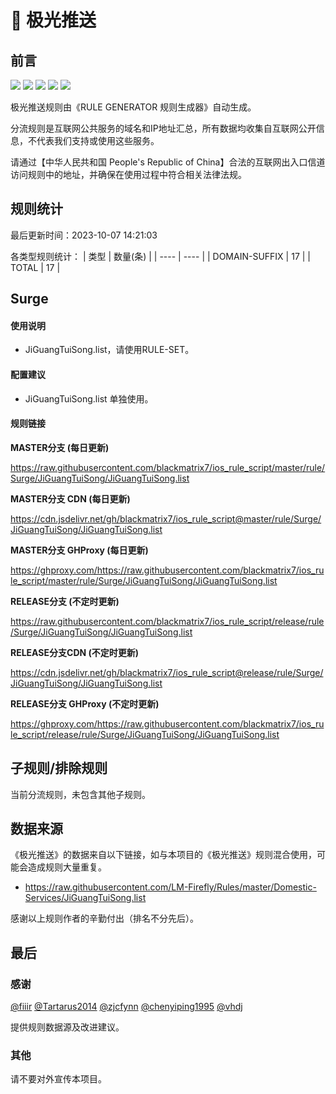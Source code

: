 # 🧸 极光推送

## 前言

![](https://shields.io/badge/-移除重复规则-ff69b4) ![](https://shields.io/badge/-DOMAIN与DOMAIN--SUFFIX合并-green) ![](https://shields.io/badge/-DOMAIN--SUFFIX间合并-critical) ![](https://shields.io/badge/-DOMAIN--SUFFIX与DOMAIN--KEYWORD合并-blue) ![](https://shields.io/badge/-IP--CIDR(6)合并-blueviolet) 

极光推送规则由《RULE GENERATOR 规则生成器》自动生成。

分流规则是互联网公共服务的域名和IP地址汇总，所有数据均收集自互联网公开信息，不代表我们支持或使用这些服务。

请通过【中华人民共和国 People's Republic of China】合法的互联网出入口信道访问规则中的地址，并确保在使用过程中符合相关法律法规。

## 规则统计

最后更新时间：2023-10-07 14:21:03

各类型规则统计：
| 类型 | 数量(条)  | 
| ---- | ----  |
| DOMAIN-SUFFIX | 17  | 
| TOTAL | 17  | 


## Surge 

#### 使用说明
- JiGuangTuiSong.list，请使用RULE-SET。

#### 配置建议
- JiGuangTuiSong.list 单独使用。

#### 规则链接
**MASTER分支 (每日更新)**

https://raw.githubusercontent.com/blackmatrix7/ios_rule_script/master/rule/Surge/JiGuangTuiSong/JiGuangTuiSong.list

**MASTER分支 CDN (每日更新)**

https://cdn.jsdelivr.net/gh/blackmatrix7/ios_rule_script@master/rule/Surge/JiGuangTuiSong/JiGuangTuiSong.list

**MASTER分支 GHProxy (每日更新)**

https://ghproxy.com/https://raw.githubusercontent.com/blackmatrix7/ios_rule_script/master/rule/Surge/JiGuangTuiSong/JiGuangTuiSong.list

**RELEASE分支 (不定时更新)**

https://raw.githubusercontent.com/blackmatrix7/ios_rule_script/release/rule/Surge/JiGuangTuiSong/JiGuangTuiSong.list

**RELEASE分支CDN (不定时更新)**

https://cdn.jsdelivr.net/gh/blackmatrix7/ios_rule_script@release/rule/Surge/JiGuangTuiSong/JiGuangTuiSong.list

**RELEASE分支 GHProxy (不定时更新)**

https://ghproxy.com/https://raw.githubusercontent.com/blackmatrix7/ios_rule_script/release/rule/Surge/JiGuangTuiSong/JiGuangTuiSong.list

## 子规则/排除规则


当前分流规则，未包含其他子规则。

## 数据来源

《极光推送》的数据来自以下链接，如与本项目的《极光推送》规则混合使用，可能会造成规则大量重复。

- https://raw.githubusercontent.com/LM-Firefly/Rules/master/Domestic-Services/JiGuangTuiSong.list


感谢以上规则作者的辛勤付出（排名不分先后）。

## 最后

### 感谢

[@fiiir](https://github.com/fiiir) [@Tartarus2014](https://github.com/Tartarus2014) [@zjcfynn](https://github.com/zjcfynn) [@chenyiping1995](https://github.com/chenyiping1995) [@vhdj](https://github.com/vhdj)

提供规则数据源及改进建议。

### 其他

请不要对外宣传本项目。